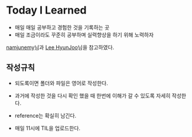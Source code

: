 # Today I Learned
* 매일 매일 공부하고 경험한 것을 기록하는 곳
* 매일 조금이라도 꾸준히 공부하며 실력향상을 하기 위해 노력하자

<a href="https://github.com/namjunemy"> namjunemy</a>님과 <a href="https://wayhome25.github.io/" rel="nofollow">Lee HyunJoo</a>님을 참고하였다.

작성규칙
--------
* 되도록이면 폴더와 파일은 영어로 작성한다.

* 과거에 작성한 것을 다시 확인 했을 때 한번에 이해가 갈 수 있도록 자세히 작성한다.

* reference는 확실히 남긴다.

* 매일 11시에 TIL을 업로드한다.